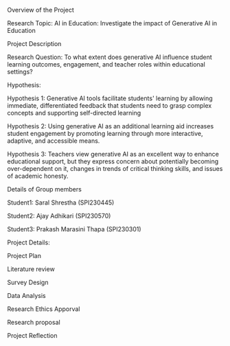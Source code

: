Overview of the Project

Research Topic:  AI in Education: Investigate the impact of Generative AI in Education

Project Description

Research Question: To what extent does generative AI influence student learning outcomes, engagement, and teacher roles within educational settings?


Hypothesis:

Hypothesis 1: Generative AI tools facilitate students' learning by allowing immediate, differentiated feedback that students need to grasp complex concepts and supporting self-directed learning

Hypothesis 2: Using generative AI as an additional learning aid increases student engagement by promoting learning through more interactive, adaptive, and accessible means. 

Hypothesis 3: Teachers view generative AI as an excellent way to enhance educational support, but they express concern about potentially becoming over-dependent on it, changes in trends of critical thinking skills, and issues of academic honesty. 


Details of Group members

Student1: Saral Shrestha (SPI230445)

Student2: Ajay Adhikari (SPI230570)

Student3: Prakash Marasini Thapa (SPI230301)



Project Details:

Project Plan

Literature review

Survey Design

Data Analysis

Research Ethics Apporval

Research proposal 

Project Reflection


